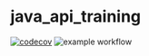 # java_api_training
[![codecov](https://codecov.io/gh/Baudouin95/java_api_training/branch/main/graph/badge.svg?token=70dbfdce-d4bc-4648-aec6-c8dba92c91ab)](https://codecov.io/gh/Baudouin95/java_api_training)
![example workflow](https://github.com/Baudouin95/java_api_training/actions/workflows/build.yml/badge.svg)
